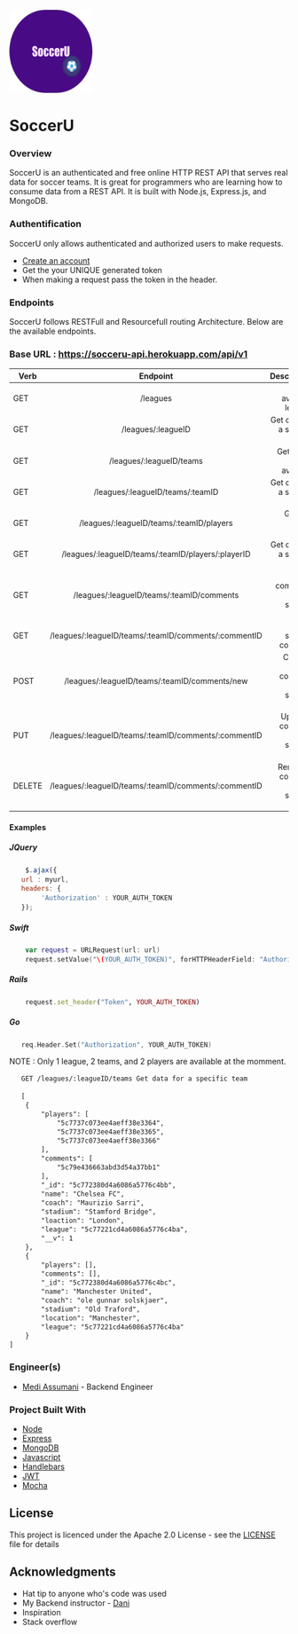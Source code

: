 <img src= "../assets/soccerULogo.png" width = 150 height = 150></img>
# SoccerU

### Overview
SoccerU is an authenticated and free online HTTP REST API that serves real data for soccer teams. It is great for programmers who are learning how to consume data from a REST API. It is built with Node.js, Express.js, and MongoDB.


### Authentification
SoccerU only allows authenticated and authorized users to make requests.
* <a href="https://socceru-api.herokuapp.com/sign-up">Create an account</a>
* Get the your UNIQUE generated token
* When making a request pass the token in the header.


### Endpoints

SoccerU follows RESTFull and Resourcefull routing Architecture. Below are the available endpoints.

### Base URL : https://socceru-api.herokuapp.com/api/v1

|       Verb          |      Endpoint        |      Description                           |
| -------------       |:--------------------:| ------------------------------------------:|
| GET                 | /leagues                       |Get all available leagues         |
| GET                 | /leagues/:leagueID             |Get data for a specific league    |
| GET                 | /leagues/:leagueID/teams       |Get all the teams available       |
| GET                 | /leagues/:leagueID/teams/:teamID|Get data for a specific team    |
| GET                 | /leagues/:leagueID/teams/:teamID/players|Get all a team's roster |
| GET                 | /leagues/:leagueID/teams/:teamID/players/:playerID|Get data for a specific player |
| GET                 | /leagues/:leagueID/teams/:teamID/comments|Get all comments for a specific team |
| GET                 | /leagues/:leagueID/teams/:teamID/comments/:commentID|Get  a specific comment |
| POST                | /leagues/:leagueID/teams/:teamID/comments/new|Create a new comment for a specific team |
| PUT                 | /leagues/:leagueID/teams/:teamID/comments/:commentID|Update a comment for a specific team|
| DELETE              | /leagues/:leagueID/teams/:teamID/comments/:commentID|Remove a comment from a specific team |

#### Examples 

##### JQuery
``` javascript
    $.ajax({
   url : myurl,
   headers: {
        'Authorization' : YOUR_AUTH_TOKEN
   });
```

##### Swift
``` swift
    var request = URLRequest(url: url)
    request.setValue("\(YOUR_AUTH_TOKEN)", forHTTPHeaderField: "Authorization")
```

##### Rails
``` ruby
    request.set_header("Token", YOUR_AUTH_TOKEN)
```

##### Go
``` go
   req.Header.Set("Authorization", YOUR_AUTH_TOKEN)
```

NOTE : Only 1 league, 2 teams, and 2 players are available at the momment.
```
   GET /leagues/:leagueID/teams Get data for a specific team

   [
    {
        "players": [
            "5c7737c073ee4aeff38e3364",
            "5c7737c073ee4aeff38e3365",
            "5c7737c073ee4aeff38e3366"
        ],
        "comments": [
            "5c79e436663abd3d54a37bb1"
        ],
        "_id": "5c772380d4a6086a5776c4bb",
        "name": "Chelsea FC",
        "coach": "Maurizio Sarri",
        "stadium": "Stamford Bridge",
        "loaction": "London",
        "league": "5c77221cd4a6086a5776c4ba",
        "__v": 1
    },
    {
        "players": [],
        "comments": [],
        "_id": "5c772380d4a6086a5776c4bc",
        "name": "Manchester United",
        "coach": "ole gunnar solskjaer",
        "stadium": "Old Traford",
        "location": "Manchester",
        "league": "5c77221cd4a6086a5776c4ba"
    }
]
```

### Engineer(s)

* <a href="https://github.com/MediBoss">Medi Assumani</a> - Backend Engineer

### Project Built With

* [Node](https://nodejs.org/en/)
* [Express](https://expressjs.com/)
* [MongoDB](https://www.mongodb.com/)
* [Javascript](https://developer.mozilla.org/en-US/docs/Web/JavaScript)
* [Handlebars](https://handlebarsjs.com/)
* [JWT](https://jwt.io/introduction/)
* [Mocha](https://mochajs.org/)


## License

This project is licenced under the Apache 2.0 License - see the <a href="https://github.com/MediBoss/SoccerU/blob/master/LICENSE">LICENSE</a> file for details

## Acknowledgments

* Hat tip to anyone who's code was used
* My Backend instructor - <a href="https://github.com/droxey">Dani </a>
* Inspiration
* Stack overflow
